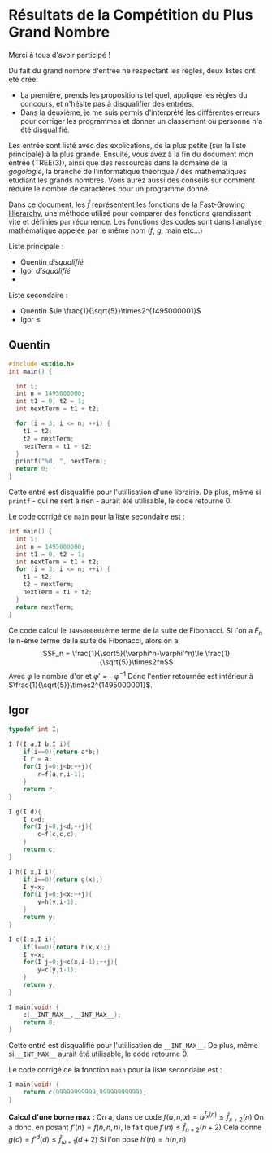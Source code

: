 # Résultats de la Compétition du Plus Grand Nombre

Merci à tous d'avoir participé !

Du fait du grand nombre d'entrée ne respectant les règles, deux listes ont été crée: 
- La première, prends les propositions tel quel, applique les règles du concours, et n'hésite pas à disqualifier des entrées.
- Dans la deuxième, je me suis permis d'interprété les différentes erreurs pour corriger les programmes et donner un classement ou personne n'a été disqualifié.

Les entrée sont listé avec des explications, de la plus petite (sur la liste principale) à la plus grande.
Ensuite, vous avez à la fin du document mon entrée (TREE(3)), ainsi que des ressources dans le domaine de la *gogologie*, la branche de l'informatique théorique / des mathématiques étudiant les grands nombres. Vous aurez aussi des conseils sur comment réduire le nombre de caractères pour un programme donné.

Dans ce document, les $\hat f$ représentent les fonctions de la [Fast-Growing Hierarchy](https://en.wikipedia.org/wiki/Fast-growing_hierarchy), une méthode utilisé pour comparer des fonctions grandissant vite et définies par récurrence.
Les fonctions des codes sont dans l'analyse mathématique appelée par le même nom ($f$, $g$, $\text{main}$ etc...)

Liste principale :
- Quentin *disqualifié*
- Igor *disqualifié*
- 

Liste secondaire :
- Quentin $\le \frac{1}{\sqrt{5}}\times2^{1495000001}$
- Igor $\le$

## Quentin
```c
#include <stdio.h>
int main() {

  int i;
  int n = 1495000000;
  int t1 = 0, t2 = 1;
  int nextTerm = t1 + t2;

  for (i = 3; i <= n; ++i) {
    t1 = t2;
    t2 = nextTerm;
    nextTerm = t1 + t2;
  }
  printf("%d, ", nextTerm);
  return 0;
}
```

Cette entré est disqualifié pour l'utillisation d'une librairie.
De plus, même si `printf` - qui ne sert à rien - aurait été utilisable, le code retourne 0.

Le code corrigé de `main` pour la liste secondaire est  :
```c
int main() {
  int i;
  int n = 1495000000;
  int t1 = 0, t2 = 1;
  int nextTerm = t1 + t2;
  for (i = 3; i <= n; ++i) {
    t1 = t2;
    t2 = nextTerm;
    nextTerm = t1 + t2;
  }
  return nextTerm;
}
```
Ce code calcul le `1495000001`ème terme de la suite de Fibonacci.
Si l'on a $F_n$ le n-ème terme de la suite de Fibonacci, alors on a 
$$F_n = \frac{1}{\sqrt5}(\varphi^n-\varphi'^n)\le \frac{1}{\sqrt{5}}\times2^n$$
Avec $\varphi$ le nombre d'or et $\varphi' = -\varphi^{-1}$
Donc l'entier retournée est inférieur à $\frac{1}{\sqrt{5}}\times2^{1495000001}$.
## Igor
```c
typedef int I;

I f(I a,I b,I i){
    if(i==0){return a*b;}
    I r = a;
    for(I j=0;j<b;++j){
        r=f(a,r,i-1);
    }
    return r;
}

I g(I d){
    I c=d;
    for(I j=0;j<d;++j){
        c=f(c,c,c);
    }
    return c;
}

I h(I x,I i){
    if(i==0){return g(x);}
    I y=x;
    for(I j=0;j<x;++j){
        y=h(y,i-1);
    }
    return y;
}

I c(I x,I i){
    if(i==0){return h(x,x);}
    I y=x;
    for(I j=0;j<c(x,i-1);++j){
        y=c(y,i-1);
    }
    return y;
}

I main(void) {
    c(__INT_MAX__,__INT_MAX__);
    return 0;
}
```
Cette entré est disqualifié pour l'utillisation de `__INT_MAX__`.
De plus, même si `__INT_MAX__` aurait été utilisable, le code retourne 0.

Le code corrigé de la fonction `main` pour la liste secondaire est  :
```c
I main(void) {
    return c(99999999999,99999999999);
}
```
**Calcul d'une borne max :**
On a, dans ce code $f(a,n,x) = a^{\hat f_{x}(n)} \le \hat f_{x+2}(n)$
On a donc, en posant $f'(n)=f(n,n,n)$, le fait que $f'(n)\le \hat f_{n+2}(n+2)$
Cela donne $g(d) = f'^d(d)\le \hat f_{\omega+1}(d+2)$
Si l'on pose $h'(n) = h(n,n)$


<!--stackedit_data:
eyJoaXN0b3J5IjpbMTg2NDc3OTk5LC0xNjYxMTA5MzY3LDE4OD
A1MDI0MjldfQ==
-->